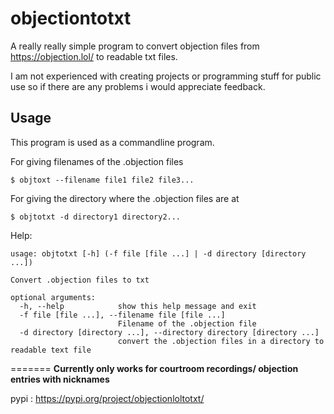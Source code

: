 # objectiontotxt
A really really simple program to convert objection files from https://objection.lol/ to readable txt files.

I am not experienced with creating projects or programming stuff for public use so if there are any problems i would appreciate feedback.


## Usage

This program is used as a commandline program.

For giving filenames of the .objection files
```
$ objtoxt --filename file1 file2 file3...
```

For giving the directory where the .objection files are at
```
$ objtotxt -d directory1 directory2...
```

Help:
```
usage: objtotxt [-h] (-f file [file ...] | -d directory [directory ...])

Convert .objection files to txt

optional arguments:
  -h, --help            show this help message and exit
  -f file [file ...], --filename file [file ...]
                        Filename of the .objection file
  -d directory [directory ...], --directory directory [directory ...]
                        convert the .objection files in a directory to readable text file

```
=======
**Currently only works for courtroom recordings/ objection entries with nicknames**

pypi : https://pypi.org/project/objectionloltotxt/

